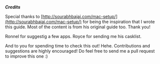 ***Credits***

Special thanks to [http://sourabhbajaj.com/mac-setup/](http://sourabhbajaj.com/mac-setup/) for being the inspiration that I wrote this guide. Most of the content is from his original guide too. Thank you!

Ronnel for suggestig a few apps.
Royce for sending me his casklist.

And to you for spending time to check this out! Hehe.
Contributions and suggestions are highly encouraged! Do feel free to send me a pull request to improve this one :)